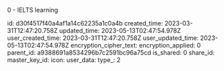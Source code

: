 0 - IELTS learning

id: d30f4517f40a4af1a14c62235a1c0a4b
created_time: 2023-03-31T12:47:20.758Z
updated_time: 2023-05-13T02:47:54.978Z
user_created_time: 2023-03-31T12:47:20.758Z
user_updated_time: 2023-05-13T02:47:54.978Z
encryption_cipher_text: 
encryption_applied: 0
parent_id: a9388691a8534296b7c2591bc96a75cd
is_shared: 0
share_id: 
master_key_id: 
icon: 
user_data: 
type_: 2